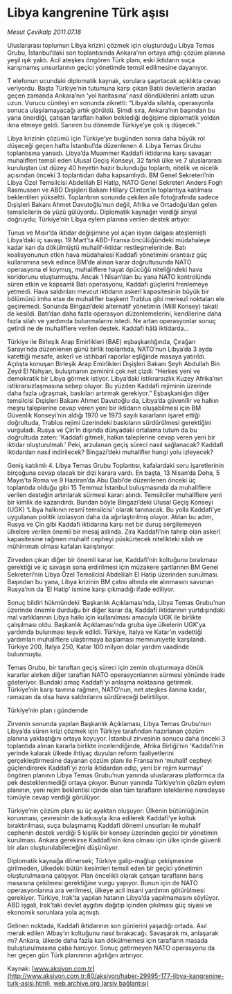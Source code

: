 # Libya kangrenine Türk aşısı

*Mesut Çevikalp 2011.07.18*

<font class="agenda2NewsSpot">
 <span>
  Uluslararası toplumun Libya krizini çözmek için oluşturduğu Libya Temas Grubu, İstanbul’daki son toplantısında Ankara’nın ortaya attığı çözüm planına yeşil ışık yaktı. Acil ateşkes öngören Türk planı, eski iktidarın suça karışmamış unsurlarının geçici yönetimde temsil edilmesine dayanıyor.
 </span>
</font>
<font class="newsDetail">
 <p>
  <p class="BasicParagraph">
   <span>
    <span>
     T
    </span>
    elefonun ucundaki diplomatik kaynak, sorulara şaşırtacak açıklıkta cevap veriyordu. Başta Türkiye’nin tutumuna karşı çıkan Batılı devletlerin aradan geçen zamanda Ankara’nın ‘yol haritasına’ nasıl döndüklerini anlattı uzun uzun. Vurucu cümleyi en sonunda zikretti: “Libya’da silahla, operasyonla sonuca ulaşılamayacağı artık görüldü. Şimdi sıra, Ankara’nın başından bu yana önerdiği, çatışan tarafları halkın beklediği değişime diplomatik yoldan ikna etmeye geldi. Sanırım bu dönemde Türkiye’ye çok iş düşecek.”
   </span>
  </p>
  <p class="2011yenimetin">
   <span>
    Libya krizinin çözümü için Türkiye’ye bugünden sonra daha büyük rol düşeceği geçen hafta İstanbul’da düzenlenen 4. Libya Temas Grubu toplantısına yansıdı. Libya’da Muammer Kaddafi iktidarına karşı savaşan muhalifleri temsil eden Ulusal Geçiş Konseyi,
    <span>
    </span>
    32 farklı ülke ve 7 uluslararası kuruluştan üst düzey 40 heyetin hazır bulunduğu toplantı, nitelik ve nicelik açısından önceki 3 toplantıdan daha kapsamlıydı. BM Genel Sekreteri’nin Libya Özel Temsilcisi Abdelilah El Hatip, NATO Genel Sekreteri Anders Fogh Rasmussen ve ABD Dışişleri Bakanı Hillary Clinton’in toplantıya katılması beklentileri yükseltti. Toplantının sonunda çekilen aile fotoğrafında sadece Dışişleri Bakanı Ahmet Davutoğlu’nun değil, Afrika ve Ortadoğu’dan gelen temsilcilerin de yüzü gülüyordu. Diplomatik kaynağın verdiği sinyal doğruydu; Türkiye’nin Libya eylem planına verilen destek artıyor.
   </span>
  </p>
  <p class="2011yenimetin">
   <span>
    Tunus ve Mısır’da iktidar değişimine yol açan isyan dalgası ateşlemişti Libya’daki iç savaşı. 19 Mart’ta ABD-Fransa öncülüğündeki müdahaleye kadar kan da dökülmüştü muhalif-iktidar restleşmelerinde. Batı koalisyonunun etkin hava müdahalesi Kaddafi yönetimini orantısız güç kullanımına sevk edince BM’de alınan karar doğrultusunda NATO operasyona el koymuş, muhaliflere hayat öpücüğü niteliğindeki hava koridorunu oluşturmuştu. Ancak 1 Nisan’dan bu yana NATO kontrolünde süren etkin ve kapsamlı Batı operasyonu, Kaddafi güçlerini frenlemeye yetmedi. Hava saldırıları mevcut iktidarın askerî kapasitesinin büyük bir bölümünü imha etse de muhalifler başkent Trablus gibi merkezî noktaları ele geçiremedi. Sonunda Bingazi’deki alternatif yönetimin (Millî Konsey) takati de kesildi. Batı’dan daha fazla operasyon düzenlemelerini, kendilerine daha fazla silah ve yardımda bulunmalarını istedi. Ne artan operasyonlar sonuç getirdi ne de muhaliflere verilen destek. Kaddafi hâlâ iktidarda…
   </span>
  </p>
  <p class="2011yenimetin">
   <span>
    Türkiye ile Birleşik Arap Emirlikleri (BAE) eşbaşkanlığında, Çırağan Sarayı’nda düzenlenen günü birlik toplantıda, NATO’nun Libya’da 3 ayda katettiği mesafe, askerî ve istihbarî raporlar eşliğinde masaya yatırıldı. Açılışta konuşan Birleşik Arap Emirlikleri Dışişleri Bakanı Şeyh Abdullah Bin Zeyd El Nahyan, buluşmanın zeminini çok net çizdi: “Herkes yeni ve demokratik bir Libya görmek istiyor. Libya’daki istikrarsızlık Kuzey Afrika’nın istikrarsızlaşmasına sebep oluyor. Bu yüzden Kaddafi rejiminin üzerinde daha fazla uğraşmak, baskıları artırmak gerekiyor.” Eşbaşkanlığın diğer temsilcisi Dışişleri Bakanı Ahmet Davutoğlu da, Libya’da güvenilir ve halkın meşru taleplerine cevap veren yeni bir iktidarın oluşabilmesi için BM Güvenlik Konseyi’nin aldığı 1970 ve 1973 sayılı kararların işaret ettiği doğrultuda, Trablus rejimi üzerindeki baskıların sürdürülmesi gerektiğini vurguladı. Rusya ve Çin’in dışında dünyadaki ortalama tutum da bu doğrultuda zaten: ‘Kaddafi gitmeli, halkın taleplerine cevap veren yeni bir iktidar oluşturulmalı.’ Peki, arzulanan geçiş süreci nasıl sağlanacak? Kaddafi iktidardan nasıl indirilecek? Bingazi’deki muhalifler hangi yolu izleyecek?
   </span>
  </p>
  <p class="2011yenimetin">
   <span>
    Geniş katılımlı 4. Libya Temas Grubu Toplantısı, kafalardaki soru işaretlerinin birçoğuna cevap olacak bir dizi karara vardı. En başta, 13 Nisan’da Doha, 5 Mayıs’ta Roma ve 9 Haziran’da Abu Dabi’de düzenlenen önceki üç toplantıda olduğu gibi 15 Temmuz İstanbul buluşmasında da muhaliflere verilen desteğin artırılarak sürmesi kararı alındı. Temsilciler muhaliflere yeni bir kimlik de kazandırdı. Bundan böyle
    <span>
    </span>
    Bingazi’deki Ulusal Geçiş Konseyi (UGK) ‘Libya halkının resmî temsilcisi’ olarak tanınacak. Bu yolla Kaddafi’ye uygulanan politik izolasyon daha da ağırlaştırılmış oluyor. Atılan bu adım, Rusya ve Çin gibi Kaddafi iktidarına karşı net bir duruş sergilemeyen ülkelere verilen önemli bir mesaj aslında. Zira Kaddafi’nin tahrip olan askerî kapasitesine rağmen muhalif cepheyi püskürtecek nitelikteki silah ve mühimmatı olması kafaları karıştırıyor.
   </span>
  </p>
  <p class="2011yenimetin">
   <span>
    Zirveden çıkan diğer bir önemli karar ise, Kaddafi’nin koltuğunu bırakması gerektiği ve iç savaşın sona erdirilmesi için müzakere şartlarının BM Genel Sekreteri’nin Libya Özel Temsilcisi Abdelilah El Hatip üzerinden sunulması. Başından bu yana, Libya krizinin BM çatısı altında ele alınmasını savunan Rusya’nın da ‘El Hatip’ ismine karşı çıkmadığı ifade ediliyor.
   </span>
  </p>
  <p class="2011yenimetin">
   <span>
    Sonuç bildiri hükmündeki ‘Başkanlık Açıklaması’nda, Libya Temas Grubu’nun üzerinde önemle durduğu bir diğer karar da, Kaddafi iktidarının yurtdışındaki mal varlıklarının Libya halkı için kullanılması amacıyla UGK ile birlikte çalışılması oldu. Başkanlık Açıklaması’nda gruba üye ülkelerin UGK’ya yardımda bulunması teşvik edildi. Türkiye, İtalya ve Katar’ın vadettiği yardımları muhaliflere ulaştırmaya başlaması memnuniyetle karşılandı. Türkiye 200, İtalya 250, Katar 100 milyon dolar yardım vaadinde bulunmuştu.
   </span>
  </p>
  <p class="2011yenimetin">
   <span>
    Temas Grubu, bir taraftan geçiş süreci için zemin oluşturmaya dönük kararlar alırken diğer taraftan NATO operasyonlarının sürmesi yönünde irade gösteriyor. Bundaki amaç Kaddafi’yi anlaşma noktasına getirmek. Türkiye’nin karşı tavrına rağmen, NATO’nun, net ateşkes ilanına kadar, ramazan da olsa hava saldırılarını sürdüreceği belirtiliyor.
   </span>
  </p>
  <p class="2011yenimetin">
   <span>
   </span>
  </p>
  <p class="2011arabaslik">
   <span>
    Türkiye’nin plan
   </span>
   <span>
    ı
   </span>
   <span>
    gündemde
   </span>
  </p>
  <p class="2011yenimetin">
   <span>
    Zirvenin sonunda yapılan Başkanlık Açıklaması, Libya Temas Grubu’nun Libya’da süren krizi çözmek için Türkiye tarafından hazırlanan çözüm planına yaklaştığını ortaya koyuyor. İstanbul zirvesinin sonucu daha önceki 3 toplantıda alınan kararla birlikte incelendiğinde, Afrika Birliği’nin ‘Kaddafi’nin yerinde kalarak ülkede ihtiyaç duyulan reform faaliyetlerini gerçekleştirmesine dayanan çözüm planı ile Fransa’nın ‘muhalif cepheyi güçlendirerek Kaddafi’yi zorla iktidardan edip, yeni bir rejim kurmayı’ öngören planının Libya Temas Grubu’nun yanında uluslararası platformca da pek desteklenmediği ortaya çıkıyor. Bunun yanında Türkiye’nin çözüm eylem planının, yeni rejim beklentisi içinde olan tüm tarafların isteklerine neredeyse tümüyle cevap verdiği görülüyor.
   </span>
  </p>
  <p class="2011yenimetin">
   <span>
    Türkiye’nin çözüm planı şu üç ayaktan oluşuyor: Ülkenin bütünlüğünün korunması, çevresinin de katkısıyla ikna edilerek Kaddafi’ye koltuk bıraktırılması, suça bulaşmamış Kaddafi dönemi unsurları ile muhalif cephenin destek verdiği 5 kişilik bir konsey üzerinden geçici bir yönetimin kurulması. Ankara gerekirse Kaddafi’nin ikna olması için ülke içinde güvenli bir alan oluşturulabileceğini düşünüyor.
   </span>
  </p>
  <p class="2011yenimetin">
   <span>
    Diplomatik kaynağa dönersek; Türkiye galip-mağlup çekişmesine girilmeden, ülkedeki bütün kesimleri temsil eden bir geçici yönetimin oluşturulmasına çalışıyor. Plan öncelikli olarak çatışan tarafların barış masasına çekilmesi gerektiğine vurgu yapıyor. Bunun için de NATO operasyonlarına ara verilmesi, ülkeye acil insani yardımın götürülmesi gerekiyor. Türkiye, Irak’ta yapılan hatanın Libya’da yapılmamasını söylüyor. ABD işgali, Irak’taki devlet aygıtını dağıtıp içinden çıkılması güç siyasi ve ekonomik sorunlara yola açmıştı.
   </span>
  </p>
  <p class="BasicParagraph">
   <span>
    Gelinen noktada, Kaddafi iktidarının son günlerini yaşadığı ortada. Asıl merak edilen ‘Albay’ın koltuğunu nasıl bırakacağı. Savaşarak mı, anlaşarak mı? Ankara, ülkede daha fazla kan dökülmemesi için tarafların masada buluşturulmasına çaba harcıyor. Sonuç getirmeyen NATO operasyonu da her geçen gün Türk planınının ağırlığını artırıyor.
   </span>
  </p>
 </p>
</font>

Kaynak: [www.aksiyon.com.tr](http://www.aksiyon.com.tr:80/aksiyon/haber-29995-177-libya-kangrenine-turk-asisi.html), [web.archive.org (arşiv bağlantısı)](http://web.archive.org/web/20111231064756/http://www.aksiyon.com.tr:80/aksiyon/haber-29995-177-libya-kangrenine-turk-asisi.html)
